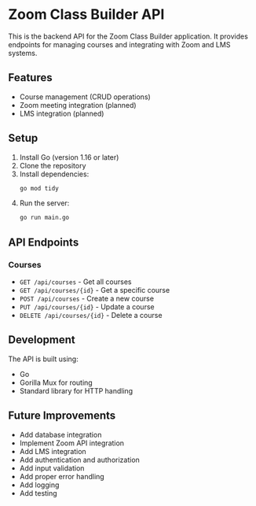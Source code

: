 # Zoom Class Builder API

This is the backend API for the Zoom Class Builder application. It provides endpoints for managing courses and integrating with Zoom and LMS systems.

## Features

- Course management (CRUD operations)
- Zoom meeting integration (planned)
- LMS integration (planned)

## Setup

1. Install Go (version 1.16 or later)
2. Clone the repository
3. Install dependencies:
   ```bash
   go mod tidy
   ```
4. Run the server:
   ```bash
   go run main.go
   ```

## API Endpoints

### Courses

- `GET /api/courses` - Get all courses
- `GET /api/courses/{id}` - Get a specific course
- `POST /api/courses` - Create a new course
- `PUT /api/courses/{id}` - Update a course
- `DELETE /api/courses/{id}` - Delete a course

## Development

The API is built using:
- Go
- Gorilla Mux for routing
- Standard library for HTTP handling

## Future Improvements

- Add database integration
- Implement Zoom API integration
- Add LMS integration
- Add authentication and authorization
- Add input validation
- Add proper error handling
- Add logging
- Add testing 